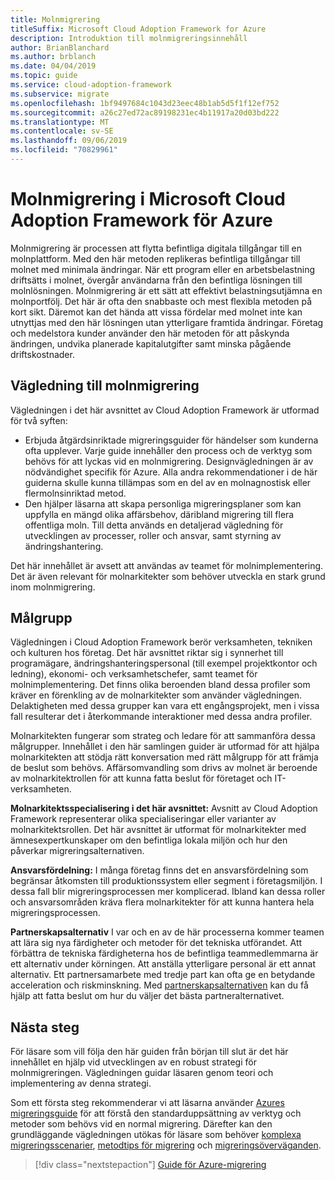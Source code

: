 ```yaml
---
title: Molnmigrering
titleSuffix: Microsoft Cloud Adoption Framework for Azure
description: Introduktion till molnmigreringsinnehåll
author: BrianBlanchard
ms.author: brblanch
ms.date: 04/04/2019
ms.topic: guide
ms.service: cloud-adoption-framework
ms.subservice: migrate
ms.openlocfilehash: 1bf9497684c1043d23eec48b1ab5d5f1f12ef752
ms.sourcegitcommit: a26c27ed72ac89198231ec4b11917a20d03bd222
ms.translationtype: MT
ms.contentlocale: sv-SE
ms.lasthandoff: 09/06/2019
ms.locfileid: "70829961"
---
```

# <a name="cloud-migration-in-the-microsoft-cloud-adoption-framework-for-azure"></a>Molnmigrering i Microsoft Cloud Adoption Framework för Azure

Molnmigrering är processen att flytta befintliga digitala tillgångar till en molnplattform. Med den här metoden replikeras befintliga tillgångar till molnet med minimala ändringar. När ett program eller en arbetsbelastning driftsätts i molnet, övergår användarna från den befintliga lösningen till molnlösningen. Molnmigrering är ett sätt att effektivt belastningsutjämna en molnportfölj. Det här är ofta den snabbaste och mest flexibla metoden på kort sikt. Däremot kan det hända att vissa fördelar med molnet inte kan utnyttjas med den här lösningen utan ytterligare framtida ändringar. Företag och medelstora kunder använder den här metoden för att påskynda ändringen, undvika planerade kapitalutgifter samt minska pågående driftskostnader.

## <a name="cloud-migration-guidance"></a>Vägledning till molnmigrering

Vägledningen i det här avsnittet av Cloud Adoption Framework är utformad för två syften:

- Erbjuda åtgärdsinriktade migreringsguider för händelser som kunderna ofta upplever. Varje guide innehåller den process och de verktyg som behövs för att lyckas vid en molnmigrering. Designvägledningen är av nödvändighet specifik för Azure. Alla andra rekommendationer i de här guiderna skulle kunna tillämpas som en del av en molnagnostisk eller flermolnsinriktad metod.
- Den hjälper läsarna att skapa personliga migreringsplaner som kan uppfylla en mängd olika affärsbehov, däribland migrering till flera offentliga moln. Till detta används en detaljerad vägledning för utvecklingen av processer, roller och ansvar, samt styrning av ändringshantering.

Det här innehållet är avsett att användas av teamet för molnimplementering. Det är även relevant för molnarkitekter som behöver utveckla en stark grund inom molnmigrering.

## <a name="intended-audience"></a>Målgrupp

Vägledningen i Cloud Adoption Framework berör verksamheten, tekniken och kulturen hos företag. Det här avsnittet riktar sig i synnerhet till programägare, ändringshanteringspersonal (till exempel projektkontor och ledning), ekonomi- och verksamhetschefer, samt teamet för molnimplementering. Det finns olika beroenden bland dessa profiler som kräver en förenkling av de molnarkitekter som använder vägledningen. Delaktigheten med dessa grupper kan vara ett engångsprojekt, men i vissa fall resulterar det i återkommande interaktioner med dessa andra profiler.

Molnarkitekten fungerar som strateg och ledare för att sammanföra dessa målgrupper. Innehållet i den här samlingen guider är utformad för att hjälpa molnarkitekten att stödja rätt konversation med rätt målgrupp för att främja de beslut som behövs. Affärsomvandling som drivs av molnet är beroende av molnarkitektrollen för att kunna fatta beslut för företaget och IT-verksamheten.

**Molnarkitektsspecialisering i det här avsnittet:** Avsnitt av Cloud Adoption Framework representerar olika specialiseringar eller varianter av molnarkitektsrollen. Det här avsnittet är utformat för molnarkitekter med ämnesexpertkunskaper om den befintliga lokala miljön och hur den påverkar migreringsalternativen.

**Ansvarsfördelning:** I många företag finns det en ansvarsfördelning som begränsar åtkomsten till produktionssystem eller segment i företagsmiljön. I dessa fall blir migreringsprocessen mer komplicerad. Ibland kan dessa roller och ansvarsområden kräva flera molnarkitekter för att kunna hantera hela migreringsprocessen.

**Partnerskapsalternativ** I var och en av de här processerna kommer teamen att lära sig nya färdigheter och metoder för det tekniska utförandet. Att förbättra de tekniska färdigheterna hos de befintliga teammedlemmarna är ett alternativ under körningen. Att anställa ytterligare personal är ett annat alternativ. Ett partnersamarbete med tredje part kan ofta ge en betydande acceleration och riskminskning. Med [partnerskapsalternativen](./migration-considerations/assess/partnership-options.md) kan du få hjälp att fatta beslut om hur du väljer det bästa partneralternativet.

## <a name="next-steps"></a>Nästa steg

För läsare som vill följa den här guiden från början till slut är det här innehållet en hjälp vid utvecklingen av en robust strategi för molnmigreringen. Vägledningen guidar läsaren genom teori och implementering av denna strategi.

Som ett första steg rekommenderar vi att läsarna använder [Azures migreringsguide](./azure-migration-guide/index.md) för att förstå den standarduppsättning av verktyg och metoder som behövs vid en normal migrering. Därefter kan den grundläggande vägledningen utökas för läsare som behöver [komplexa migreringsscenarier](./expanded-scope/index.md), [metodtips för migrering](./azure-best-practices/index.md) och [migreringsöverväganden](./migration-considerations/index.md).

> [!div class="nextstepaction"]
> [Guide för Azure-migrering](./azure-migration-guide/index.md)
